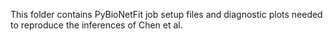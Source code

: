 This folder contains PyBioNetFit job setup files and diagnostic plots needed to reproduce the inferences of Chen et al.
